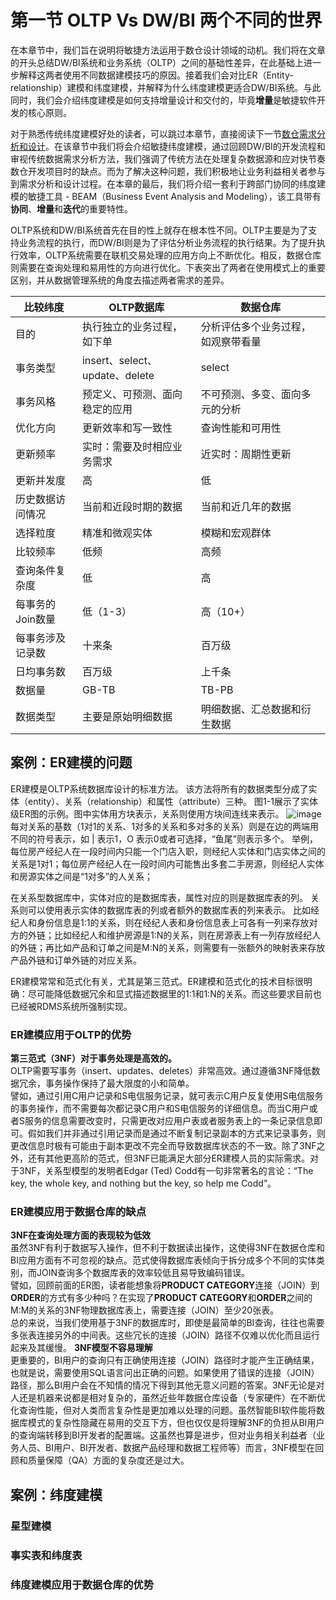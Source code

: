 # 第一节 OLTP Vs DW/BI 两个不同的世界
在本章节中，我们旨在说明将敏捷方法运用于数仓设计领域的动机。我们将在文章的开头总结DW/BI系统和业务系统（OLTP）之间的基础性差异，在此基础上进一步解释这两者使用不同数据建模技巧的原因。接着我们会对比ER（Entity-relationship）建模和纬度建模，并解释为什么纬度建模更适合DW/BI系统。与此同时，我们会介绍纬度建模是如何支持增量设计和交付的，毕竟**增量**是敏捷软件开发的核心原则。   

对于熟悉传统纬度建模好处的读者，可以跳过本章节，直接阅读下一节[数仓需求分析和设计](https://github.com/linuxProber/agile-data-warehouse-design/tree/main)。在该章节中我们将会介绍敏捷纬度建模，通过回顾DW/BI的开发流程和审视传统数据需求分析方法，我们强调了传统方法在处理复杂数据源和应对快节奏数仓开发项目时的缺点。而为了解决这种问题，我们积极地让业务利益相关者参与到需求分析和设计过程。在本章的最后，我们将介绍一套利于跨部门协同的纬度建模的敏捷工具 - BEAM（Business Event Analysis and Modeling），该工具带有**协同**、**增量**和**迭代**的重要特性。

OLTP系统和DW/BI系统首先在目的性上就存在根本性不同。OLTP主要是为了支持业务流程的执行，而DW/BI则是为了评估分析业务流程的执行结果。为了提升执行效率，OLTP系统需要在联机交易处理的应用方向上不断优化。相反，数据仓库则需要在查询处理和易用性的方向进行优化。下表突出了两者在使用模式上的重要区别，并从数据管理系统的角度去描述两者需求的差异。   

| 比较纬度  | OLTP数据库 | 数据仓库 |
| ------------- | ------------- | -------- |
| 目的  | 执行独立的业务过程，如下单  | 分析评估多个业务过程，如观察带看量 |
| 事务类型  | insert、select、update、delete |  select |
| 事务风格  | 预定义、可预测、面向稳定的应用  |  不可预测、多变、面向多元的分析 |
| 优化方向  | 更新效率和写一致性  |  查询性能和可用性 |
| 更新频率  | 实时：需要及时相应业务需求  |  近实时：周期性更新 |
| 更新并发度  | 高  |  低 |
| 历史数据访问情况  | 当前和近段时期的数据  |  当前和近几年的数据 |
| 选择粒度  | 精准和微观实体  |  模糊和宏观群体 |
| 比较频率  | 低频  |  高频 |
| 查询条件复杂度  | 低  |  高 |
| 每事务的Join数量  | 低（1-3）  |  高（10+） |
| 每事务涉及记录数  | 十来条  |  百万级 |
| 日均事务数  | 百万级  |  上千条 |
| 数据量  | GB-TB  |  TB-PB |
| 数据类型  | 主要是原始明细数据  |  明细数据、汇总数据和衍生数据 |



## 案例：ER建模的问题
ER建模是OLTP系统数据库设计的标准方法。
该方法将所有的数据类型分成了实体（entity）、关系（relationship）和属性（attribute）三种。
图1-1展示了实体级ER图的示例。图中实体用方块表示，关系则使用方块间连线来表示。
![image](https://user-images.githubusercontent.com/20431533/111636369-5d99c400-8833-11eb-969a-18ab8bd780e1.png)      
每对关系的基数（1对1的关系、1对多的关系和多对多的关系）则是在边的两端用不同的符号表示，如 | 表示1，O 表示0或者可选择，“鱼尾”则表示多个。
举例，每位房产经纪人在一段时间内只能一个门店入职，则经纪人实体和门店实体之间的关系是1对1；每位房产经纪人在一段时间内可能售出多套二手房源，则经纪人实体和房源实体之间是“1对多”的人关系；

在关系型数据库中，实体对应的是数据库表，属性对应的则是数据库表的列。
关系则可以使用表示实体的数据库表的列或者额外的数据库表的列来表示。
比如经纪人和身份信息是1:1的关系，则在经纪人表和身份信息表上可各有一列来存放对方的外链；比如经纪人和维护房源是1:N的关系，则在房源表上有一列存放经纪人的外链；再比如产品和订单之间是M:N的关系，则需要有一张额外的映射表来存放产品外链和订单外链的对应关系。

ER建模常常和范式化有关，尤其是第三范式。ER建模和范式化的技术目标很明确：尽可能降低数据冗余和显式描述数据里的1:1和1:N的关系。而这些要求目前也已经被RDMS系统所强制实现。  

### ER建模应用于OLTP的优势 
**第三范式（3NF）对于事务处理是高效的。**      
OLTP需要写事务（insert、updates、deletes）非常高效。通过遵循3NF降低数据冗余，事务操作保持了最大限度的小和简单。   
譬如，通过引用C用户记录和S电信服务记录，就可表示C用户反复使用S电信服务的事务操作，而不需要每次都记录C用户和S电信服务的详细信息。而当C用户或者S服务的信息需要改变时，只需更改对应用户表或者服务表上的一条记录信息即可。假如我们并非通过引用记录而是通过不断复制记录副本的方式来记录事务，则更改信息时极有可能由于副本更改不完全而导致数据库状态的不一致。除了3NF之外，还有其他更高阶的范式，但3NF已能满足大部分ER建模人员的实际需求。对于3NF，关系型模型的发明者Edgar (Ted) Codd有一句非常著名的言论：“The key, the whole key, and nothing but the key, so help 
me Codd”。
 
### ER建模应用于数据仓库的缺点   
**3NF在查询处理方面的表现较为低效**       
虽然3NF有利于数据写入操作，但不利于数据读出操作，这使得3NF在数据仓库和BI应用方面有不可忽视的缺点。范式使得数据库表倾向于拆分成多个不同的实体类别，而JOIN查询多个数据库表的效率较低且易导致编码错误。   
譬如，回顾前面的ER图，读者能想象将**PRODUCT CATEGORY**连接（JOIN）到**ORDER**的方式有多少种吗？在实现了**PRODUCT CATEGORY**和**ORDER**之间的M:M的关系的3NF物理数据库表上，需要连接（JOIN）至少20张表。   
总的来说，当我们使用基于3NF的数据库时，即使是最简单的BI查询，往往也需要多张表连接另外的中间表。这些冗长的连接（JOIN）路径不仅难以优化而且运行起来及其缓慢。
**3NF模型不容易理解**      
更重要的，BI用户的查询只有正确使用连接（JOIN）路径时才能产生正确结果，也就是说，需要使用SQL语言问出正确的问题。如果使用了错误的连接（JOIN）路径，那么BI用户会在不知情的情况下得到其他无意义问题的答案。3NF无论是对人还是机器来说都是相对复杂的，虽然近些年数据仓库设备（专家硬件）在不断优化查询性能，但对人类而言复杂性是更加难以处理的问题。虽然智能BI软件能将数据库模式的复杂性隐藏在易用的交互下方，但也仅仅是将理解3NF的负担从BI用户的查询端转移到BI开发者的配置端。这虽然也算是进步，但对业务相关利益者（业务人员、BI用户、BI开发者、数据产品经理和数据工程师等）而言，3NF模型在回顾和质量保障（QA）方面的复杂度还是过大。   
## 案例：纬度建模   

### 星型建模   

### 事实表和纬度表

### 纬度建模应用于数据仓库的优势
